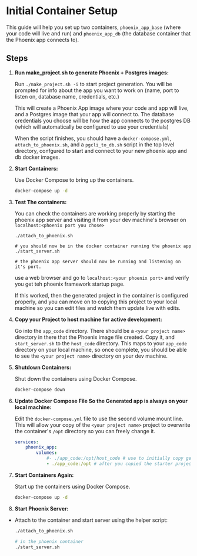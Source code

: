 # Initial Container Setup

This guide will help you set up two containers, `phoenix_app_base` (where your code will live and run) and `phoenix_app_db` (the database container that the Phoenix app connects to).

## Steps

1. **Run make_project.sh to generate Phoenix + Postgres images:**

   Run `./make_project.sh -i` to start project generation. You will be prompted for info about the app you want to work on (name, port to listen on, database name, credentials, etc.)

   This will create a Phoenix App image where your code and app will live, and a Postgres image that your app will connect to. The database credentials you choose will be how the app connects to the postgres DB (which will automatically be configured to use your credentials)

   When the script finishes, you should have a `docker-compose.yml`, `attach_to_phoenix.sh`, and a `pgcli_to_db.sh` script in the top level directory, confgured to start and connect to your new phoenix app and db docker images.

2. **Start Containers:**

   Use Docker Compose to bring up the containers.

   ```bash
   docker-compose up -d
   ```

3. **Test The containers:**

   You can check the containers are working properly by starting the phoenix app server and visiting it from your dev machine's browser on `localhost:<phoenix port you chose>`

   ```
   ./attach_to_phoenix.sh

   # you should now be in the docker container running the phoenix app
   ./start_server.sh

   # the phoenix app server should now be running and listening on it's port.
   ```

   use a web browser and go to `localhost:<your phoenix port>` and verify you get teh phoenix framework startup page.

   If this worked, then the generated project in the container is configured properly, and you can move on to copying this project to your local machine so you can edit files and watch them update live with edits.

4. **Copy your Project to host machine for active development:**

   Go into the `app_code` directory. There should be a `<your project name>` directory in there that the Phoenix image file created. Copy it, and `start_server.sh` to the `host_code` directory. This maps to your `app_code` directory on your local machine, so once complete, you should be able to see the `<your project name>` directory on your dev machine.

5. **Shutdown Containers:**

   Shut down the containers using Docker Compose.

   ```bash
   docker-compose down
   ```

6. **Update Docker Compose File So the Generated app is always on your local machine:**

   Edit the `docker-compose.yml` file to use the second volume mount line. This will allow your copy of the `<your project name>` project to overwrite the container's `/opt` directory so you can freely change it.

   ```yaml
   services:
       phoenix_app:
           volumes:
               #- ./app_code:/opt/host_code # use to initially copy generated hello_world app
               - ./app_code:/opt # after you copied the starter project to your host app_code folder
   ```

7. **Start Containers Again:**

   Start up the containers using Docker Compose.

   ```bash
   docker-compose up -d
   ```

8.  **Start Phoenix Server:**

   - Attach to the container and start server using the helper script:

     ```bash
     ./attach_to_phoenix.sh
     
     # in the phoenix container
     ./start_server.sh
     ```
